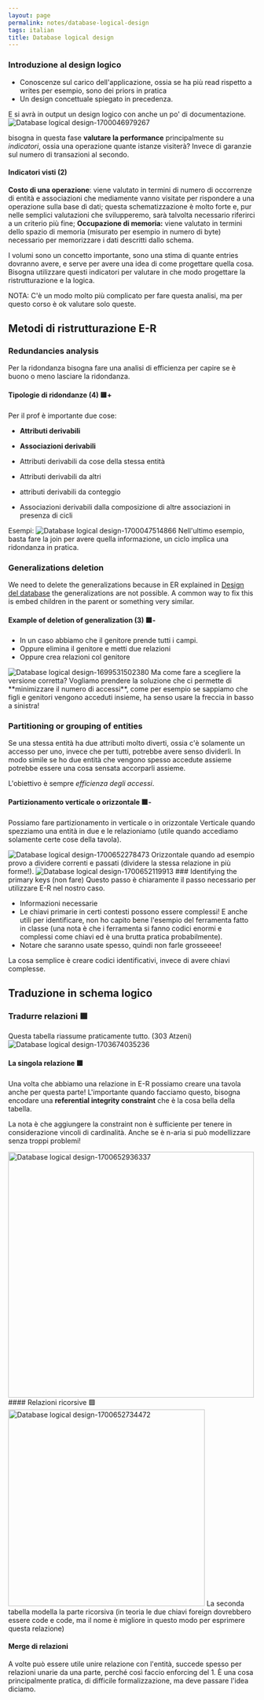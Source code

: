 ```yaml
---
layout: page
permalink: notes/database-logical-design
tags: italian
title: Database logical design
---
```


### Introduzione al design logico
- Conoscenze sul carico dell'applicazione, ossia se ha più read rispetto a writes per esempio, sono dei priors in pratica
- Un design concettuale spiegato in precedenza.

E si avrà in output un design logico con anche un po' di documentazione.
<img src="/images/notes/Database logical design-1700046979267.jpeg" alt="Database logical design-1700046979267">

bisogna in questa fase **valutare la performance** principalmente su *indicatori*, ossia una operazione quante istanze visiterà? Invece di garanzie sul numero di transazioni al secondo.

#### Indicatori visti (2)
**Costo di una operazione**: viene valutato in termini di numero di occorrenze di
entità e associazioni che mediamente vanno visitate per rispondere a una operazione sulla base dì dati; questa schematizzazione è molto forte e, pur nelle semplici valutazioni che svilupperemo, sarà talvolta necessario riferirci a un criterio più
fine;
**Occupazione di memoria:** viene valutato in termini dello spazio di memoria (misurato per esempio in numero di byte) necessario per memorizzare i dati descritti
dallo schema.

I volumi sono un concetto importante, sono una stima di quante entries dovranno avere, e serve per avere una idea di come progettare quella cosa. Bisogna utilizzare questi indicatori per valutare in che modo progettare la ristrutturazione e la logica.

NOTA: C'è un modo molto più complicato per fare questa analisi, ma per questo corso è ok valutare solo queste.

## Metodi di ristrutturazione E-R
### Redundancies analysis
Per la ridondanza bisogna fare una analisi di efficienza per capire se è buono o meno lasciare la ridondanza.

#### Tipologie di ridondanze (4) 🟨+
Per il prof è importante due cose:
- **Attributi derivabili**
- **Associazioni derivabili**

- Attributi derivabili da cose della stessa entità
- Attributi derivabili da altri
- attributi derivabili da conteggio
- Associazioni derivabili dalla composizione di altre associazioni in presenza di
cicli


Esempi:
<img src="/images/notes/Database logical design-1700047514866.jpeg" alt="Database logical design-1700047514866">
Nell'ultimo esempio, basta fare la join per avere quella informazione, un ciclo implica una ridondanza in pratica.

### Generalizations deletion
We need to delete the generalizations because in ER explained in [Design del database](/notes/design-del-database) the generalizations are not possible. A common way to fix this is embed children in the parent or something very similar.

#### Example of deletion of generalization (3) 🟩-
- In un caso abbiamo che il genitore prende tutti i campi.
- Oppure elimina il genitore e metti due relazioni
- Oppure crea relazioni col genitore
<img src="/images/notes/Database logical design-1699531502380.jpeg" alt="Database logical design-1699531502380">
Ma come fare a scegliere la versione corretta? Vogliamo prendere la soluzione che ci permette di **minimizzare il numero di accessi**, come per esempio se sappiamo che figli e genitori vengono acceduti insieme, ha senso usare la freccia in basso a sinistra!

### Partitioning or grouping of entities

Se una stessa entità ha due attributi molto diverti, ossia c'è solamente un accesso per uno, invece che per tutti, potrebbe avere senso dividerli.
In modo simile se ho due entità che vengono spesso accedute assieme potrebbe essere una cosa sensata accorparli assieme.

L'obiettivo è sempre *efficienza degli accessi*.

#### Partizionamento verticale o orizzontale 🟩-
Possiamo fare partizionamento in verticale o in orizzontale 
Verticale quando spezziamo una entità in due e le relazioniamo (utile quando accediamo solamente certe cose della tavola).

<img src="/images/notes/Database logical design-1700652278473.jpeg" alt="Database logical design-1700652278473">
Orizzontale quando ad esempio provo a dividere correnti e passati (dividere la stessa relazione in più forme!).
<img src="/images/notes/Database logical design-1700652119913.jpeg" alt="Database logical design-1700652119913">
### Identifying the primary keys (non fare)
Questo passo è chiaramente il passo necessario per utilizzare E-R nel nostro caso.

- Informazioni necessarie
- Le chiavi primarie in certi contesti possono essere complessi! E anche utili per identificare, non ho capito bene l'esempio del ferramenta fatto in classe (una nota è che i ferramenta si fanno codici enormi e complessi come chiavi ed è una brutta pratica probabilmente).
- Notare che saranno usate spesso, quindi non farle grosseeee!

La cosa semplice è creare codici identificativi, invece di avere chiavi complesse.

## Traduzione in schema logico

### Tradurre relazioni 🟩
Questa tabella riassume praticamente tutto. (303 Atzeni)
<img src="/images/notes/Database logical design-1703674035236.jpeg" alt="Database logical design-1703674035236">
#### La singola relazione 🟩
Una volta che abbiamo una relazione in E-R possiamo creare una tavola anche per questa parte!
L'importante quando facciamo questo, bisogna encodare una **referential integrity constraint** che è la cosa bella della tabella.

La nota è che aggiungere la constraint non è sufficiente per tenere in considerazione vincoli di cardinalità.
Anche se è n-aria si può modellizzare senza troppi problemi!

<img src="/images/notes/Database logical design-1700652936337.jpeg" width="500" alt="Database logical design-1700652936337">
#### Relazioni ricorsive 🟩
<img src="/images/notes/Database logical design-1700652734472.jpeg" width="400" alt="Database logical design-1700652734472">
La seconda tabella modella la parte ricorsiva (in teoria le due chiavi foreign dovrebbero essere code e code, ma il nome è migliore in questo modo per esprimere questa relazione)

#### Merge di relazioni
A volte può essere utile unire relazione con l'entità, succede spesso per relazioni unarie da una parte, perché così faccio enforcing del 1.
È una cosa principalmente pratica, di difficile formalizzazione, ma deve passare l'idea diciamo.
